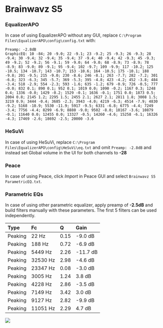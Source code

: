 # Brainwavz S5

### EqualizerAPO
In case of using EqualizerAPO without any GUI, replace `C:\Program Files\EqualizerAPO\config\config.txt`
with:
```
Preamp: -2.8dB
GraphicEQ: 10 -84; 20 -9.0; 22 -9.1; 23 -9.2; 25 -9.3; 26 -9.3; 28 -9.4; 30 -9.4; 32 -9.4; 35 -9.4; 37 -9.4; 40 -9.4; 42 -9.3; 45 -9.3; 49 -9.2; 52 -9.2; 56 -9.1; 59 -9.0; 64 -9.0; 68 -8.9; 73 -8.9; 78 -8.9; 83 -9.0; 89 -9.1; 95 -9.4; 102 -9.7; 109 -9.9; 117 -10.2; 125 -10.5; 134 -10.7; 143 -10.7; 153 -10.6; 164 -10.5; 175 -10.1; 188 -9.8; 201 -9.5; 215 -9.0; 230 -8.6; 246 -8.1; 263 -7.7; 282 -7.2; 301 -6.8; 323 -6.3; 345 -5.7; 369 -5.3; 395 -4.8; 423 -4.2; 452 -3.8; 484 -3.4; 518 -2.9; 554 -2.3; 593 -1.6; 635 -1.2; 679 -0.9; 726 -0.5; 777 -0.0; 832 0.1; 890 0.1; 952 0.1; 1019 0.0; 1090 -0.2; 1167 0.3; 1248 0.4; 1336 -0.0; 1429 -0.2; 1529 -0.1; 1636 -0.1; 1751 0.0; 1873 0.5; 2004 0.8; 2145 1.2; 2295 1.5; 2455 2.1; 2627 2.1; 2811 1.8; 3008 1.5; 3219 0.9; 3444 -0.4; 3685 -2.3; 3943 -4.0; 4219 -6.3; 4514 -7.9; 4830 -9.2; 5168 -10.9; 5530 -11.9; 5917 -9.5; 6331 -6.8; 6775 -4.4; 7249 -3.4; 7756 -4.4; 8299 -6.9; 8880 -9.0; 9502 -8.0; 10167 -3.6; 10879 -0.1; 11640 0.0; 12455 0.0; 13327 -0.5; 14260 -4.6; 15258 -6.1; 16326 -4.3; 17469 -2.6; 18692 -2.5; 20000 -3.6
```

### HeSuVi
In case of using HeSuVi, replace `C:\Program Files\EqualizerAPO\config\HeSuVi\eq.txt` and omit `Preamp:
-2.8dB` and instead set Global volume in the UI for both channels to **-28**

### Peace
In case of using Peace, click *Import* in Peace GUI and select `Brainwavz S5 ParametricEQ.txt`.

### Parametric EQs
In case of using other parametric equalizer, apply preamp of **-2.5dB** and build filters manually with
these parameters. The first 5 filters can be used independently.

| Type    | Fc       |    Q | Gain     |
|:--------|:---------|:-----|:---------|
| Peaking | 22 Hz    | 0.15 | -9.0 dB  |
| Peaking | 188 Hz   | 0.72 | -6.9 dB  |
| Peaking | 5449 Hz  | 2.26 | -11.7 dB |
| Peaking | 32530 Hz | 2.98 | -4.6 dB  |
| Peaking | 23347 Hz | 0.08 | -3.0 dB  |
| Peaking | 3005 Hz  | 1.24 | 3.8 dB   |
| Peaking | 4228 Hz  | 2.86 | -3.5 dB  |
| Peaking | 7149 Hz  | 3.42 | 3.0 dB   |
| Peaking | 9127 Hz  | 2.82 | -9.9 dB  |
| Peaking | 11051 Hz | 2.29 | 4.7 dB   |

![](https://raw.githubusercontent.com/jaakkopasanen/AutoEq/master/results/innerfidelity/sbaf-serious/Brainwavz%20S5/Brainwavz%20S5.png)